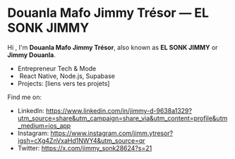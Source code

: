 # Douanla Mafo Jimmy Trésor — EL SONK JIMMY

Hi , I'm **Douanla Mafo Jimmy Trésor**, also known as **EL SONK JIMMY** or **Jimmy Douanla**.

-  Entrepreneur Tech & Mode
- ‍ React Native, Node.js, Supabase
-  Projects: [liens vers tes projets]

Find me on:
- LinkedIn: https://www.linkedin.com/in/jimmy-d-9638a1329?utm_source=share&utm_campaign=share_via&utm_content=profile&utm_medium=ios_app
- Instagram: https://www.instagram.com/jimm.ytresor?igsh=cXg4ZnVxaHd1NWY4&utm_source=qr
- Twitter: https://x.com/jimmy_sonk28624?s=21
